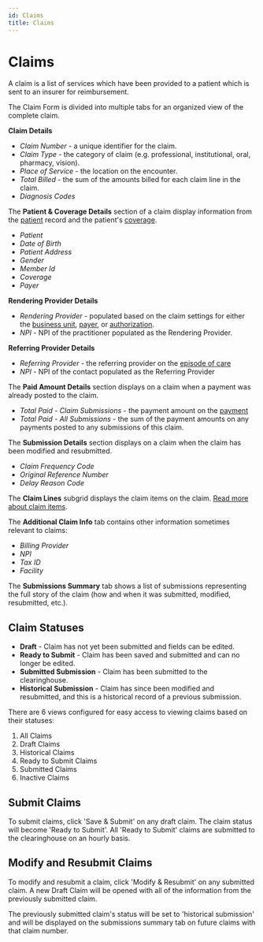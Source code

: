 ```yaml
---
id: Claims
title: Claims
---
```


# Claims

A claim is a list of services which have been provided to a patient which is sent to an insurer for reimbursement.

The Claim Form is divided into multiple tabs for an organized view of the complete claim.

**Claim Details** 
- *Claim Number* - a unique identifier for the claim.
- *Claim Type* - the category of claim (e.g. professional, institutional, oral, pharmacy, vision).
- *Place of Service* - the location on the encounter.
- *Total Billed* - the sum of the amounts billed for each claim line in the claim.
- *Diagnosis Codes*

The **Patient & Coverage Details** section of a claim display information from the [patient](../Patients/Overview.md) record and the patient's [coverage](../Patients/Coverages.md).
- *Patient*
- *Date of Birth*
- *Patient Address*
- *Gender*
- *Member Id*
- *Coverage*
- *Payer*

**Rendering Provider Details**
- *Rendering Provider* - populated based on the claim settings for either the [business unit](../AdminSetup/BusinessUnit.md/#claim-settings), [payer](../AdminSetup/Account.md/#claim-settings), or [authorization](../Patients/Authorization.md/#claim-settings). 
- *NPI* - NPI of the practitioner populated as the Rendering Provider.

**Referring Provider Details**
- *Referring Provider* - the referring provider on the [episode of care](../Patients/EpisodeOfCare.md)
- *NPI* - NPI of the contact populated as the Referring Provider

The **Paid Amount Details** section displays on a claim when a payment was already posted to the claim.
- *Total Paid - Claim Submissions* - the payment amount on the [payment](../RCM/Payment.md)
- *Total Paid - All Submissions* - the sum of the payment amounts on any payments posted to any submissions of this claim.

The **Submission Details** section displays on a claim when the claim has been modified and resubmitted.
- *Claim Frequency Code*
- *Original Reference Number* 
- *Delay Reason Code*

The **Claim Lines** subgrid displays the claim items on the claim. [Read more about claim items](../Billing/ClaimItems.md).

The **Additional Claim Info** tab contains other information sometimes relevant to claims:
- *Billing Provider*
- *NPI*
- *Tax ID*
- *Facility*

The **Submissions Summary** tab shows a list of submissions representing the full story of the claim (how and when it was submitted, modified, resubmitted, etc.).


## Claim Statuses

- **Draft** - Claim has not yet been submitted and fields can be edited.
- **Ready to Submit** - Claim has been saved and submitted and can no longer be edited.
- **Submitted Submission** - Claim has been submitted to the clearinghouse.
- **Historical Submission** - Claim has since been modified and resubmitted, and this is a historical record of a previous submission.

There are 6 views configured for easy access to viewing claims based on their statuses:
1. All Claims
2. Draft Claims
3. Historical Claims
4. Ready to Submit Claims
5. Submitted Claims
6. Inactive Claims

## Submit Claims

To submit claims, click 'Save & Submit' on any draft claim. The claim status will become 'Ready to Submit'. All 'Ready to Submit' claims are submitted to the clearinghouse on an hourly basis.

## Modify and Resubmit Claims

To modify and resubmit a claim, click 'Modify & Resubmit' on any submitted claim. A new Draft Claim will be opened with all of the information from the previously submitted claim. 

The previously submitted claim's status will be set to 'historical submission' and will be displayed on the submissions summary tab on future claims with that claim number.
